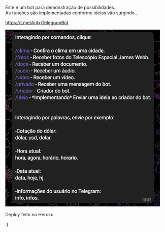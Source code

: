 Este é um bot para demonstração de possibilidades. <br>
As funções são implementadas conforme ideias vão surgindo...

https://t.me/AntxjTelegramBot

![](media/img.png) 

Deploy feito no Heroku.

:)
